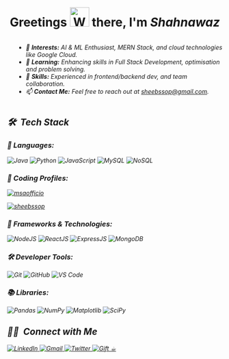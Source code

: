 <h1 align="center">Greetings <img src="https://raw.githubusercontent.com/nixin72/nixin72/master/wave.gif" alt="Waving hand animated gif" height="45" width="45" /> there,  I'm <a><i> Shahnawaz<i></a></h1>

<div style="display: flex; align-items: center; justify-content: center;">
  


  <div style="flex: 2; padding-left: 20px;">
    <ul>
     <li>👀 <strong>Interests:</strong> AI & ML Enthusiast, MERN Stack, and cloud technologies like Google Cloud.</li>
<li>🌱 <strong>Learning:</strong> Enhancing skills in Full Stack Development, optimisation and problem solving.</li>
<li>💼 <strong>Skills:</strong> Experienced in frontend/backend dev, and team collaboration.</li>
<li>📫 <strong>Contact Me:</strong> Feel free to reach out at <a href="mailto:sheebssop@gmail.com">sheebssop@gmail.com</a>.</li>
    </ul>
  </div>

</div>




## 🛠 &nbsp;Tech Stack

<h3>📝 Languages:</h3>
<p>
  <img alt="Java" src="https://img.shields.io/badge/java-%23ED8B00.svg?style=for-the-badge&logo=java&logoColor=white"/>
  <img alt="Python" src="https://img.shields.io/badge/python-%2314354C.svg?style=for-the-badge&logo=python&logoColor=white"/>
<!--   <img alt="C++" src="https://img.shields.io/badge/C++-%2300599C.svg?style=for-the-badge&logo=c%2B%2B&logoColor=white"/> -->
  <img alt="JavaScript" src="https://img.shields.io/badge/javascript-%23323330.svg?style=for-the-badge&logo=javascript&logoColor=%23F7DF1E"/>
  <img alt="MySQL" src="https://img.shields.io/badge/mysql-%2300f.svg?style=for-the-badge&logo=mysql&logoColor=white"/>
  <img alt="NoSQL" src="https://img.shields.io/badge/NoSQL-%234ea94b.svg?style=for-the-badge&logo=mongodb&logoColor=white"/>
</p>


<h3>📝 Coding Profiles:</h3>
<p align="left">

<a href="https://leetcode.com/msaofficio/" target="blank"><img align="center" src="https://img.shields.io/badge/LeetCode-000000?style=for-the-badge&logo=LeetCode&logoColor=#d16c06" alt="msaofficio" /></a>

<a href="https://www.hackerrank.com/profile/sheebssop" target="blank"><img align="center" src="https://img.shields.io/badge/-Hackerrank-2EC866?style=for-the-badge&logo=HackerRank&logoColor=white" alt="sheebssop"/></a>


</p>


<h3>🚀 Frameworks & Technologies:</h3>
<p>
  <img alt="NodeJS" src="https://img.shields.io/badge/Node.js-339933?style=for-the-badge&logo=nodedotjs&logoColor=white"/>
  <img alt="ReactJS" src="https://img.shields.io/badge/React-%2320232a.svg?style=for-the-badge&logo=react&logoColor=%2361DAFB"/>
  <img alt="ExpressJS" src="https://img.shields.io/badge/Express.js-000000?style=for-the-badge&logo=express&logoColor=white"/>
  <img alt="MongoDB" src="https://img.shields.io/badge/MongoDB-%234ea94b.svg?style=for-the-badge&logo=mongodb&logoColor=white"/>
<!--   <img alt="NextJS" src="https://img.shields.io/badge/Next.js-000000?style=for-the-badge&logo=nextdotjs&logoColor=white"/> -->
<!--   <img alt="Google Cloud" src="https://img.shields.io/badge/Google_Cloud-4285F4?style=for-the-badge&logo=google-cloud&logoColor=white"/> -->
</p>

<h3>🛠 Developer Tools:</h3>
<p>
  <img alt="Git" src="https://img.shields.io/badge/Git-F05032?style=for-the-badge&logo=git&logoColor=white"/>
  <img alt="GitHub" src="https://img.shields.io/badge/github-%23121011.svg?style=for-the-badge&logo=github&logoColor=white"/>
<!--   <img alt="Postman" src="https://img.shields.io/badge/Postman-FF6C37?style=for-the-badge&logo=postman&logoColor=white"/> -->
  <img alt="VS Code" src="https://img.shields.io/badge/VS%20Code-0078D4?style=for-the-badge&logo=visual%20studio%20code&logoColor=white"/>
<!--   <img alt="Google Colab" src="https://img.shields.io/badge/Google_Colab-F9AB00?style=for-the-badge&logo=google-colab&logoColor=white"/> -->
</p>

<h3>📚 Libraries:</h3>
<p>
  <img alt="Pandas" src="https://img.shields.io/badge/Pandas-%23150458.svg?style=for-the-badge&logo=pandas&logoColor=white"/>
  <img alt="NumPy" src="https://img.shields.io/badge/NumPy-%23013243.svg?style=for-the-badge&logo=numpy&logoColor=white"/>
  <img alt="Matplotlib" src="https://img.shields.io/badge/Matplotlib-%23F5A623.svg?style=for-the-badge&logo=matplotlib&logoColor=white"/>
  <img alt="SciPy" src="https://img.shields.io/badge/SciPy-%23013243.svg?style=for-the-badge&logo=scipy&logoColor=white"/>
</p>





<!-- Holopin Badges -->
<!-- [![Holopin Badges](https://holopin.me/user)](https://holopin.io/@user)-->



## 🤝🏻 &nbsp;Connect with Me

<div class="social-badges">
<a href="http://linkedin.com/in/msaofficio/" target="_blank">
  <img  alt="LinkedIn" src="https://img.shields.io/badge/LinkedIn-0077B5?style=for-the-badge&logo=linkedin&logoColor=black" />
</a>

<a href="mailto:sheebssop@gmail.com" target="_blank">
  <img alt="Gmail" src="https://img.shields.io/badge/-gmail-%23D14836?style=for-the-badge&logo=Gmail&logoColor=white" />
</a>

   <a href="https://twitter.com/msaofficio" target="_blank">
    <img alt="Twitter " src="https://img.shields.io/badge/-twitter-008080?style=for-the-badge&logo=Twitter&logoColor=white">
  </a> 

  <a href="https://buymeacoffee.com/sheebssop" target="_blank">
    <img alt="Gift ☕︎" src="https://img.shields.io/badge/%20Support%20-E3C08D?style=for-the-badge&logo=BuyMeACoffee&logoColor=beige">
  </a>
</div>

